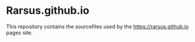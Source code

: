 # Rarsus.github.io

This repository contains the sourcefiles used by the https://rarsus.github.io pages site.
